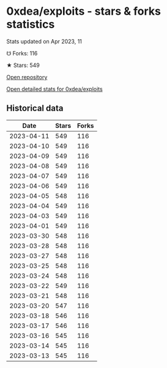 # 0xdea/exploits - stars & forks statistics

Stats updated on Apr 2023, 11

☋ Forks: 116

★ Stars: 549

[Open repository](https://github.com/0xdea/exploits)

[Open detailed stats for 0xdea/exploits](https://reviewgithub.com/rep/0xdea/exploits)

## Historical data
| Date | Stars | Forks |
|------|-------|-------|
| 2023-04-11 | 549 | 116 | 
| 2023-04-10 | 549 | 116 | 
| 2023-04-09 | 549 | 116 | 
| 2023-04-08 | 549 | 116 | 
| 2023-04-07 | 549 | 116 | 
| 2023-04-06 | 549 | 116 | 
| 2023-04-05 | 548 | 116 | 
| 2023-04-04 | 549 | 116 | 
| 2023-04-03 | 549 | 116 | 
| 2023-04-01 | 549 | 116 | 
| 2023-03-30 | 548 | 116 | 
| 2023-03-28 | 548 | 116 | 
| 2023-03-27 | 548 | 116 | 
| 2023-03-25 | 548 | 116 | 
| 2023-03-24 | 548 | 116 | 
| 2023-03-22 | 549 | 116 | 
| 2023-03-21 | 548 | 116 | 
| 2023-03-20 | 547 | 116 | 
| 2023-03-18 | 546 | 116 | 
| 2023-03-17 | 546 | 116 | 
| 2023-03-16 | 545 | 116 | 
| 2023-03-14 | 545 | 116 | 
| 2023-03-13 | 545 | 116 | 

